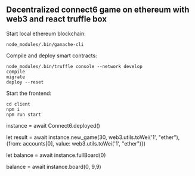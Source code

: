 ## Decentralized connect6 game on ethereum with web3 and react truffle box
Start local ethereum blockchain:
```
node_modules/.bin/ganache-cli
```
Compile and deploy smart contracts:
```
node_modules/.bin/truffle console --network develop
compile
migrate
deploy --reset
```
Start the frontend:
```
cd client
npm i
npm run start
```

instance = await Connect6.deployed()

let result = await instance.new_game(30, web3.utils.toWei('1', "ether"), {from: accounts[0], value: web3.utils.toWei('1', "ether")})


let balance = await instance.fullBoard(0)

 balance = await instance.board(0, 9,9)




